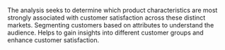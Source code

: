 The analysis seeks to determine which product characteristics are most strongly associated with customer satisfaction across these distinct markets.
Segmenting customers based on attributes to understand the audience.
Helps to gain insights into different customer groups and enhance customer satisfaction.
